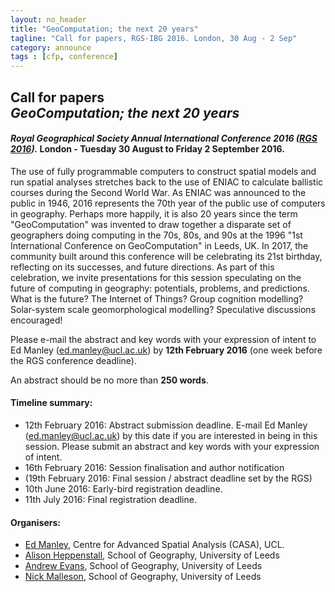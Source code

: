 ```yaml
---
layout: no_header
title: "GeoComputation; the next 20 years"
tagline: "Call for papers, RGS-IBG 2016. London, 30 Aug - 2 Sep"
category: announce
tags : [cfp, conference]
---
```


## **Call for papers<br/> _GeoComputation; the next 20 years_**

#### _Royal Geographical Society Annual International Conference 2016 ([RGS 2016](http://www.rgs.org/WhatsOn/ConferencesAndSeminars/Annual+International+Conference/Annual+international+conference.htm))._ London - Tuesday 30 August to Friday 2 September 2016.

The use of fully programmable computers to construct spatial models and run spatial analyses stretches back to the use of ENIAC to calculate ballistic courses during the Second World War. As ENIAC was announced to the public in 1946, 2016 represents the 70th year of the public use of computers in geography. Perhaps more happily, it is also 20 years since the term "GeoComputation" was invented to draw together a disparate set of geographers doing computing in the 70s, 80s, and 90s at the 1996 "1st International Conference on GeoComputation" in Leeds, UK. In 2017, the community built around this conference will be celebrating its 21st birthday, reflecting on its successes, and future directions. As part of this celebration, we invite presentations for this session speculating on the future of computing in geography: potentials, problems, and predictions. What is the future? The Internet of Things? Group cognition modelling? Solar-system scale geomorphological modelling? Speculative discussions encouraged!

Please e-mail the abstract and key words with your expression of intent to Ed Manley ([ed.manley@ucl.ac.uk](mailto:ed.manley@ucl.ac.uk)) by **12th February 2016** (one week before the RGS conference deadline).

An abstract should be no more than **250 words**.

#### Timeline summary:

 - 12th February 2016: Abstract submission deadline. E-mail Ed Manley ([ed.manley@ucl.ac.uk](mailto:ed.manley@ucl.ac.uk)) by this date if you are interested in being in this session. Please submit an abstract and key words with your expression of intent.
 - 16th February 2016: Session finalisation and author notification
 - (19th February 2016: Final session / abstract deadline set by the RGS)
 - 10th June 2016: Early-bird registration deadline.
 - 11th July 2016: Final registration deadline.

#### Organisers:

 - [Ed Manley](ed.manley@ucl.ac.uk), Centre for Advanced Spatial Analysis (CASA), UCL. - [Alison Heppenstall](A.J.Heppenstall@leeds.ac.uk), School of Geography, University of Leeds - [Andrew Evans](A.J.Evans@leeds.ac.uk), School of Geography, University of Leeds
 - [Nick Malleson](http://nickmalleson.co.uk/), School of Geography, University of Leeds


